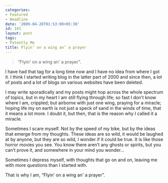 ```yaml
---
categories:
- Featured
- Headline
date: '2009-04-28T01:53:00+05:30'
id: 141
layout: post
tags:
- Patently Me
title: Flyin’ on a wing an’ a prayer
---
```


>“Flyin' on a wing an' a prayer”.

I have had that tag for a long time now and I have no idea from where I got it. I think I started writing blog in the latter part of 2000 and since then, a lot of posts and a lot of blogs on various websites have been deleted.

I may write sporadically and my posts might hop across the whole spectrum of topics, but in my heart I am still flying through life; so fast I don’t know where I am, crippled; but airborne with just one wing, praying for a miracle; hoping life my on earth is not just a speck of sand in the winds of time, that it means a lot more. I doubt it, but then, that is the reason why I called it a miracle.

Sometimes I scare myself. Not by the speed of my bike, but by the ideas that emerge from my thoughts. These ideas are so wild, it would be laughed at by anyone, but they are so wild, I wonder if it could be true. It is like those horror movies you see. You know there aren’t any ghosts or spirits, but you can’t prove it, and somewhere in your mind you wonder…

Sometimes I depress myself, with thoughts that go on and on, leaving me with more questions than I started with.

That is why I am, “Flyin' on a wing an' a prayer”.
